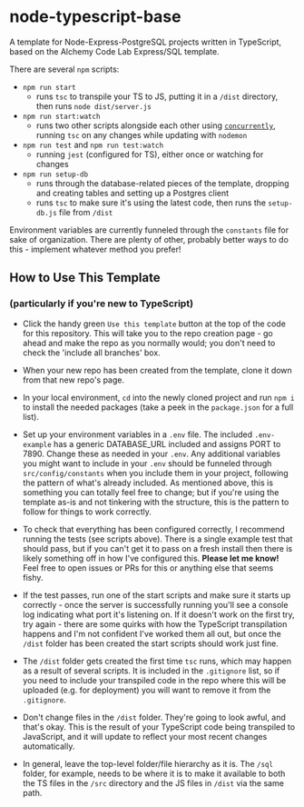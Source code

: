 # node-typescript-base

A template for Node-Express-PostgreSQL projects written in TypeScript, based on the Alchemy Code Lab Express/SQL template.

There are several `npm` scripts:
- `npm run start`
	- runs `tsc` to transpile your TS to JS, putting it in a `/dist` directory, then runs `node dist/server.js`
- `npm run start:watch`
	- runs two other scripts alongside each other using [`concurrently`](https://www.npmjs.com/package/concurrently), running `tsc` on any changes while updating with `nodemon`
- `npm run test` and `npm run test:watch`
	- running `jest` (configured for TS), either once or watching for changes
- `npm run setup-db`
	- runs through the database-related pieces of the template, dropping and creating tables and setting up a Postgres client
	- runs `tsc` to make sure it's using the latest code, then runs the `setup-db.js` file from `/dist`

Environment variables are currently funneled through the `constants` file for sake of organization. There are plenty of other, probably better ways to do this - implement whatever method you prefer!

## How to Use This Template
### (particularly if you're new to TypeScript)

- Click the handy green `Use this template` button at the top of the code for this repository. This will take you to the repo creation page - go ahead and make the repo as you normally would; you don't need to check the 'include all branches' box.

- When your new repo has been created from the template, clone it down from that new repo's page.

- In your local environment, `cd` into the newly cloned project and run `npm i` to install the needed packages (take a peek in the `package.json` for a full list).

- Set up your environment variables in a `.env` file. The included `.env-example` has a generic DATABASE_URL included and assigns PORT to 7890. Change these as needed in your `.env`. Any additional variables you might want to include in your `.env` should be funneled through `src/config/constants` when you include them in your project, following the pattern of what's already included. As mentioned above, this is something you can totally feel free to change; but if you're using the template as-is and not tinkering with the structure, this is the pattern to follow for things to work correctly.

- To check that everything has been configured correctly, I recommend running the tests (see scripts above). There is a single example test that should pass, but if you can't get it to pass on a fresh install then there is likely something off in how I've configured this. **Please let me know!** Feel free to open issues or PRs for this or anything else that seems fishy.

- If the test passes, run one of the start scripts and make sure it starts up correctly - once the server is successfully running you'll see a console log indicating what port it's listening on. If it doesn't work on the first try, try again - there are some quirks with how the TypeScript transpilation happens and I'm not confident I've worked them all out, but once the `/dist` folder has been created the start scripts should work just fine.

- The `/dist` folder gets created the first time `tsc` runs, which may happen as a result of several scripts. It is included in the `.gitignore` list, so if you need to include your transpiled code in the repo where this will be uploaded (e.g. for deployment) you will want to remove it from the `.gitignore`.

- Don't change files in the `/dist` folder. They're going to look awful, and that's okay. This is the result of your TypeScript code being transpiled to JavaScript, and it will update to reflect your most recent changes automatically.

- In general, leave the top-level folder/file hierarchy as it is. The `/sql` folder, for example, needs to be where it is to make it available to both the TS files in the `/src` directory and the JS files in `/dist` via the same path.
